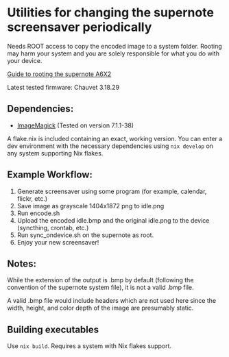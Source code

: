 # Utilities for changing the supernote screensaver periodically

Needs ROOT access to copy the encoded image to a system folder. Rooting may harm your system and you are solely responsible for what you do with your device. 

[Guide to rooting the supernote A6X2](https://github.com/dwongdev/sugoi-supernote/blob/main/Guides/How%20to%20root%20SN%20A6X2.md)

Latest tested firmware: Chauvet 3.18.29

## Dependencies:
- [ImageMagick](https://imagemagick.org/) (Tested on version 7.1.1-38)

A flake.nix is included containing an exact, working version. You can enter a dev environment with the necessary dependencies using `nix develop` on any system supporting Nix flakes.

## Example Workflow:
1. Generate screensaver using some program (for example, calendar, flickr, etc.)
2. Save image as grayscale 1404x1872 png to idle.png
3. Run encode.sh
4. Upload the encoded idle.bmp and the original idle.png to the device (syncthing, crontab, etc.)
5. Run sync_ondevice.sh on the supernote as root.
6. Enjoy your new screensaver!

## Notes:
While the extension of the output is .bmp by default (following the convention of the supernote system file), it is not a valid .bmp file.

A valid .bmp file would include headers which are not used here since the width, height, and color depth of the image are presumably static.

## Building executables
Use `nix build`. Requires a system with Nix flakes support.
